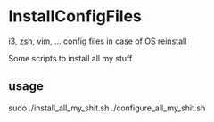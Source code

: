 # InstallConfigFiles
i3, zsh, vim, ... config files in case of OS reinstall

Some scripts to install all my stuff

## usage

sudo ./install_all_my_shit.sh
./configure_all_my_shit.sh
